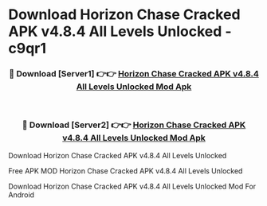 # Download Horizon Chase Cracked APK v4.8.4 All Levels Unlocked - c9qr1



<div align="center">
<h3>🔴 Download [Server1] 👉👉 <a href="https://momento.my/?title=Horizon_Chase_Cracked_APK_v4.8.4_All_Levels_Unlocked">Horizon Chase Cracked APK v4.8.4 All Levels Unlocked Mod Apk</a></h3><br>

<h3>🔴 Download [Server2] 👉👉 <a href="https://momento.my/?title=Horizon_Chase_Cracked_APK_v4.8.4_All_Levels_Unlocked">Horizon Chase Cracked APK v4.8.4 All Levels Unlocked Mod Apk</a></h3>
</div>



Download Horizon Chase Cracked APK v4.8.4 All Levels Unlocked 

Free APK MOD Horizon Chase Cracked APK v4.8.4 All Levels Unlocked 

Download Horizon Chase Cracked APK v4.8.4 All Levels Unlocked Mod For Android
